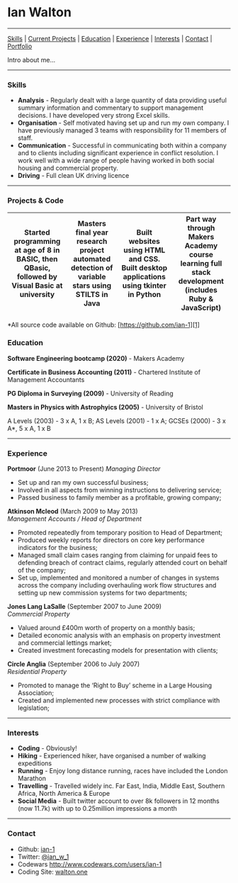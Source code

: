 # Ian Walton

***
[Skills](#skills) | [Current Projects](#projects) | [Education](#education) | [Experience](#experience) | [Interests](#interests) | [Contact](#contact) |
[Portfolio](https://www.walton.one)

Intro about me...

***

### <a name="skills">Skills</a>

- **Analysis** - Regularly dealt with a large quantity of data providing useful summary information and commentary to support management decisions. I have developed very strong Excel skills.
- **Organisation** - Self motivated having set up and run my own company. I have previously managed 3 teams with responsibility for 11 members of staff.
- **Communication** - Successful in communicating both within a company and to clients including significant experience in conflict resolution. I work well with a wide range of people having worked in both social housing and commercial property.
- **Driving** - Full clean UK driving licence

***

### <a name="projects">Projects & Code</a>

Started programming at age of 8 in BASIC, then QBasic, followed by Visual Basic at university | Masters final year research project automated detection of variable stars using STILTS in Java | Built websites using HTML and CSS. Built desktop applications using tkinter in Python | Part way through Makers Academy course learning full stack development (includes Ruby & JavaScript)|
--- | --- | --- | ---

*All source code available on Github: [https://github.com/ian-1][1]

### <a name="skills">Education</a>

****Software Engineering bootcamp (2020)**** - Makers Academy

****Certificate in Business Accounting (2011)**** - Chartered Institute of Management Accountants

****PG Diploma in Surveying (2009)**** - University of Reading

****Masters in Physics with Astrophyics (2005)**** - University of Bristol

A Levels (2003) - 3 x A, 1 x B; AS Levels (2001) - 1 x A; GCSEs (2000) - 3 x A*, 5 x A, 1 x B

***

### <a name="experience">Experience</a>

**Portmoor** (June 2013 to Present)
*Managing Director*

 - Set up and ran my own successful business;
 - Involved in all aspects from winning instructions to delivering service;
 - Passed business to family member as a profitable, growing company;

**Atkinson Mcleod** (March 2009 to May 2013)   
*Management Accounts / Head of Department*  
 - Promoted repeatedly from temporary position to Head of Department;
 - Produced weekly reports for directors on core key performance indicators for the business;
 - Managed small claim cases ranging from claiming for unpaid fees to defending breach of contract claims, regularly attended court on behalf of the company;
 - Set up, implemented and monitored a number of changes in systems across the company including overhauling work flow structures and setting up new commission systems for two departments;

 **Jones Lang LaSalle** (September 2007 to June 2009)   
 *Commercial Property*  
 - Valued around £400m worth of property on a monthly basis;
 - Detailed economic analysis with an emphasis on property investment and commercial lettings market;
 - Created investment forecasting models for presentation with clients;

 **Circle Anglia** (September 2006 to July 2007)   
 *Residential Property*  
 - Promoted to manage the ‘Right to Buy’ scheme in a Large Housing Association;
 - Created and implemented new processes with strict compliance with legislation;

***

### <a name="interests">Interests</a>

- **Coding** - Obviously!
- **Hiking** - Experienced hiker, have organised a number of walking expeditions 
- **Running** - Enjoy long distance running, races have included the London Marathon
- **Travelling** - Travelled widely inc. Far East, India, Middle East, Southern Africa, North America & Europe
- **Social Media** - Built twitter account to over 8k followers in 12 months (now 11.7k) with up to 0.25million impressions a month

***

### <a name="contact">Contact</a>
- Github: [ian-1][1]
- Twitter: [@ian_w_1](https://twitter.com/ian_w_1)
- Codewars http://www.codewars.com/users/ian-1
- Coding Site: [walton.one](http://www.walton.one)

[1]: https://github.com/ian-1
[2]: https://www.walton.one
